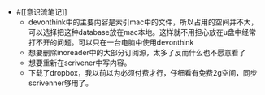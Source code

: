 - #[[意识流笔记]] 
    - devonthink中的主要内容是索引mac中的文件，所以占用的空间并不大，可以选择把这种database放在mac本地。这样就不用担心放在u盘中经常打不开的问题。可以只在一台电脑中使用devonthink
    - 想要删除inoreader中的大部分订阅源，太多了反而什么也不愿意看了
    - 想要重新在scrivener中写内容。
    - 下载了dropbox，我以前以为必须付费才行，仔细看有免费2g空间，同步scrivenner够用了。
